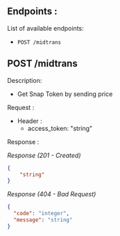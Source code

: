 ## Endpoints :

List of available endpoints:

- `POST /midtrans`

## POST /midtrans

Description:

- Get Snap Token by sending price

Request :

- Header :
  - access_token: "string"

Response :

_Response (201 - Created)_

```json
{
    "string"
}
```

_Response (404 - Bad Request)_

```json
{
  "code": "integer",
  "message": "string"
}
```
